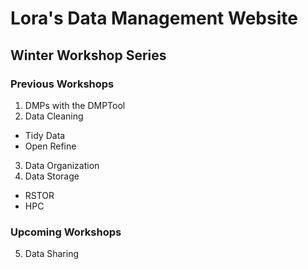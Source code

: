 # Lora's Data Management Website

## Winter Workshop Series

### Previous Workshops
1. DMPs with the DMPTool
2. Data Cleaning
- Tidy Data
- Open Refine
3. Data Organization
4. Data Storage
- RSTOR
- HPC

### Upcoming Workshops
5. Data Sharing

